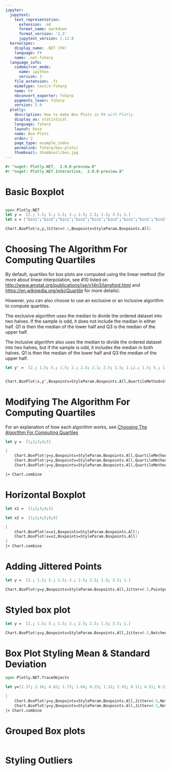 ```yaml
---
jupyter:
  jupytext:
    text_representation:
      extension: .md
      format_name: markdown
      format_version: '1.3'
      jupytext_version: 1.12.0
  kernelspec:
    display_name: .NET (F#)
    language: F#
    name: .net-fsharp
  language_info:
    codemirror_mode:
      name: ipython
      version: 3
    file_extension: .fs
    mimetype: text/x-fsharp
    name: F#
    nbconvert_exporter: fsharp
    pygments_lexer: fsharp
    version: 5.0
  plotly:
    description: How to make Box Plots in F# with Plotly.
    display_as: statistical
    language: fsharp
    layout: base
    name: Box Plots
    order: 2
    page_type: example_index
    permalink: fsharp/box-plots/
    thumbnail: thumbnail/box.jpg
---
```


```fsharp  dotnet_interactive={"language": "fsharp"}
#r "nuget: Plotly.NET,  2.0.0-preview.8"
#r "nuget: Plotly.NET.Interactive,  2.0.0-preview.8"
```

# Basic Boxplot

```fsharp  dotnet_interactive={"language": "fsharp"}

open Plotly.NET 
let y =  [2.; 1.5; 5.; 1.5; 3.; 2.5; 2.5; 1.5; 3.5; 1.]
let x = ["bin1";"bin2";"bin1";"bin2";"bin1";"bin2";"bin1";"bin1";"bin2";"bin1"]

Chart.BoxPlot(x,y,Jitter=0.1,Boxpoints=StyleParam.Boxpoints.All)


```

# Choosing The Algorithm For Computing Quartiles


By default, quartiles for box plots are computed using the linear method (for more about linear interpolation, see #10 listed on http://www.amstat.org/publications/jse/v14n3/langford.html and https://en.wikipedia.org/wiki/Quartile for more details).

However, you can also choose to use an exclusive or an inclusive algorithm to compute quartiles.

The exclusive algorithm uses the median to divide the ordered dataset into two halves. If the sample is odd, it does not include the median in either half. Q1 is then the median of the lower half and Q3 is the median of the upper half.

The inclusive algorithm also uses the median to divide the ordered dataset into two halves, but if the sample is odd, it includes the median in both halves. Q1 is then the median of the lower half and Q3 the median of the upper half.

```fsharp  dotnet_interactive={"language": "fsharp"}
let y' =  [2.; 1.5; 5.; 1.5; 2.; 2.5; 2.1; 2.5; 1.5; 1.;2.; 1.5; 5.; 1.5; 3.; 2.5; 2.5; 1.5; 3.5; 1.]


Chart.BoxPlot(x,y',Boxpoints=StyleParam.Boxpoints.All,QuartileMethod=StyleParam.QuartileMethod.Exclusive) //Inclusive or "Linear" by default


```

# Modifying The Algorithm For Computing Quartiles


For an explanation of how each algorithm works, see  <a href="https://plotly.com/r/box-plots/#choosing-the-algorithm-for-computing-quartiles" target="_blank">Choosing The Algorithm For Computing Quartiles</a>

```fsharp  dotnet_interactive={"language": "fsharp"}
let y =  [1;2;3;4;5]

[
    Chart.BoxPlot(y=y,Boxpoints=StyleParam.Boxpoints.All,QuartileMethod=StyleParam.QuartileMethod.Linear,Name="Linear Quartile");
    Chart.BoxPlot(y=y,Boxpoints=StyleParam.Boxpoints.All,QuartileMethod=StyleParam.QuartileMethod.Inclusive,Name="Inclusive Quartile");
    Chart.BoxPlot(y=y,Boxpoints=StyleParam.Boxpoints.All,QuartileMethod=StyleParam.QuartileMethod.Exclusive,Name="Exclusive Quartile")]

|> Chart.combine

```

# Horizontal Boxplot

```fsharp  dotnet_interactive={"language": "fsharp"}
let x1 =  [1;2;3;4;5]

let x2 =  [1;2;4;5;6;9]

[
    Chart.BoxPlot(x=x1,Boxpoints=StyleParam.Boxpoints.All);
    Chart.BoxPlot(x=x2,Boxpoints=StyleParam.Boxpoints.All)
]
|> Chart.combine
```

# Adding Jittered Points

```fsharp  dotnet_interactive={"language": "fsharp"}
let y =  [2.; 1.5; 5.; 1.5; 3.; 2.5; 2.5; 1.5; 3.5; 1.]

Chart.BoxPlot(y=y,Boxpoints=StyleParam.Boxpoints.All,Jitter=0.5,Pointpos= -1.8)
```

# Styled box plot

```fsharp  dotnet_interactive={"language": "fsharp"}
let y =  [2.; 1.5; 5.; 1.5; 3.; 2.5; 2.5; 1.5; 3.5; 1.]

Chart.BoxPlot(y=y,Boxpoints=StyleParam.Boxpoints.All,Jitter=0.5,Notched=true,Color=Color.fromString "red",Name="Styled box plot")
```

# Box Plot Styling Mean & Standard Deviation

```fsharp  dotnet_interactive={"language": "fsharp"}
open Plotly.NET.TraceObjects

let y=[2.37; 2.16; 4.82; 1.73; 1.04; 0.23; 1.32; 2.91; 0.11; 4.51; 0.51; 3.75; 1.35; 2.98; 4.50; 0.18; 4.66; 1.30; 2.06; 1.19]

[
    Chart.BoxPlot(y=y,Boxpoints=StyleParam.Boxpoints.All,Jitter=0.5,Notched=true,Marker=Marker.init(Color=Color.fromString "red"),Boxmean=StyleParam.BoxMean.True,Name="Only Mean");
    Chart.BoxPlot(y=y,Boxpoints=StyleParam.Boxpoints.All,Jitter=0.5,Notched=true,Marker=Marker.init(Color=Color.fromString  "blue"),Boxmean=StyleParam.BoxMean.SD,Name="Mean & SD")]
|> Chart.combine
```

# Grouped Box plots

```fsharp  dotnet_interactive={"language": "fsharp"}

```

# Styling Outliers
